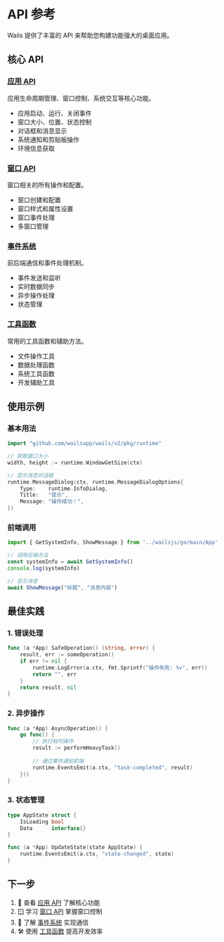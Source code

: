 # API 参考

Wails 提供了丰富的 API 来帮助您构建功能强大的桌面应用。

## 核心 API

### [应用 API](/api/app)
应用生命周期管理、窗口控制、系统交互等核心功能。

- 应用启动、运行、关闭事件
- 窗口大小、位置、状态控制
- 对话框和消息显示
- 系统通知和剪贴板操作
- 环境信息获取

### [窗口 API](/api/window)
窗口相关的所有操作和配置。

- 窗口创建和配置
- 窗口样式和属性设置
- 窗口事件处理
- 多窗口管理

### [事件系统](/api/events)
前后端通信和事件处理机制。

- 事件发送和监听
- 实时数据同步
- 异步操作处理
- 状态管理

### [工具函数](/api/utils)
常用的工具函数和辅助方法。

- 文件操作工具
- 数据处理函数
- 系统工具函数
- 开发辅助工具

## 使用示例

### 基本用法

```go
import "github.com/wailsapp/wails/v2/pkg/runtime"

// 获取窗口大小
width, height := runtime.WindowGetSize(ctx)

// 显示消息对话框
runtime.MessageDialog(ctx, runtime.MessageDialogOptions{
    Type:    runtime.InfoDialog,
    Title:   "提示",
    Message: "操作成功！",
})
```

### 前端调用

```javascript
import { GetSystemInfo, ShowMessage } from '../wailsjs/go/main/App'

// 调用后端方法
const systemInfo = await GetSystemInfo()
console.log(systemInfo)

// 显示消息
await ShowMessage("标题", "消息内容")
```

## 最佳实践

### 1. 错误处理

```go
func (a *App) SafeOperation() (string, error) {
    result, err := someOperation()
    if err != nil {
        runtime.LogError(a.ctx, fmt.Sprintf("操作失败: %v", err))
        return "", err
    }
    return result, nil
}
```

### 2. 异步操作

```go
func (a *App) AsyncOperation() {
    go func() {
        // 执行耗时操作
        result := performHeavyTask()
        
        // 通过事件通知前端
        runtime.EventsEmit(a.ctx, "task-completed", result)
    }()
}
```

### 3. 状态管理

```go
type AppState struct {
    IsLoading bool
    Data      interface{}
}

func (a *App) UpdateState(state AppState) {
    runtime.EventsEmit(a.ctx, "state-changed", state)
}
```

## 下一步

1. 🔧 查看 [应用 API](/api/app) 了解核心功能
2. 🪟 学习 [窗口 API](/api/window) 掌握窗口控制
3. 📡 了解 [事件系统](/api/events) 实现通信
4. 🛠️ 使用 [工具函数](/api/utils) 提高开发效率
